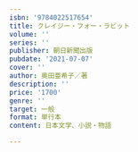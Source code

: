 ```yaml
---
isbn: '9784022517654'
title: クレイジー・フォー・ラビット
volume: ''
series: ''
publisher: 朝日新聞出版
pubdate: '2021-07-07'
cover: ''
author: 奥田亜希子／著
description: ''
price: '1700'
genre: ''
target: 一般
format: 単行本
content: 日本文学、小説・物語

---
```

